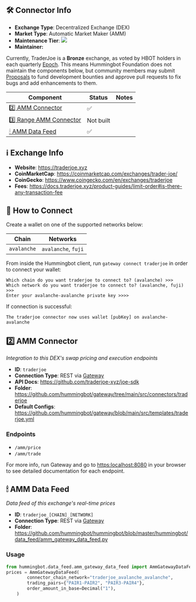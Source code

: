 ## 🛠 Connector Info

- **Exchange Type**: Decentralized Exchange (DEX)
- **Market Type**: Automatic Market Maker (AMM)
- **Maintenance Tier**: ![](https://img.shields.io/static/v1?label=Hummingbot&message=BRONZE&color=green)
- **Maintainer:** 

Currently, TraderJoe is a **Bronze** exchange, as voted by HBOT holders in each quarterly [Epoch](/governance/epochs). This means Hummingbot Foundation does not maintain the components below, but community members may submit [Proposals](/governance/proposals) to fund development bounties and approve pull requests to fix bugs and add enhancements to them.

| Component | Status | Notes | 
| --------- | ------ | ----- |
| [2️⃣ AMM Connector](#2-amm-connector) | ✅ |
| [3️⃣ Range AMM Connector](#3-range-amm-connector) | Not built |
| [🕯 AMM Data Feed](#amm-data-feed) | ✅ |

## ℹ️ Exchange Info

- **Website**: <https://traderjoe.xyz>
- **CoinMarketCap**: <https://coinmarketcap.com/exchanges/trader-joe/>
- **CoinGecko**: <https://www.coingecko.com/en/exchanges/traderjoe>
- **Fees**: https://docs.traderjoe.xyz/product-guides/limit-order#is-there-any-transaction-fee

## 🔑 How to Connect

Create a wallet on one of the supported networks below:

| Chain | Networks | 
| ----- | -------- |
| `avalanche` | `avalanche`, `fuji` 

From inside the Hummingbot client, run `gateway connect traderjoe` in order to connect your wallet:
 
```
Which chain do you want traderjoe to connect to? (avalanche) >>>
Which network do you want traderjoe to connect to? (avalanche, fuji) >>>
Enter your avalanche-avalanche private key >>>>
```

If connection is successful:

```
The traderjoe connector now uses wallet [pubKey] on avalanche-avalanche
```


## 2️⃣ AMM Connector
*Integration to this DEX's swap pricing and execution endpoints*

- **ID**: `traderjoe`
- **Connection Type**: REST via [Gateway](/gateway)
- **API Docs**: https://github.com/traderjoe-xyz/joe-sdk
- **Folder**: https://github.com/hummingbot/gateway/tree/main/src/connectors/traderjoe
- **Default Configs**: https://github.com/hummingbot/gateway/blob/main/src/templates/traderjoe.yml

### Endpoints

- `/amm/price`
- `/amm/trade`


For more info, run Gateway and go to <https:localhost:8080> in your browser to see detailed documentation for each endpoint.

## 🕯 AMM Data Feed
*Data feed of this exchange's real-time prices*

- **ID**: `traderjoe_[CHAIN]_[NETWORK]`
- **Connection Type**: REST via [Gateway](/gateway)
- **Folder**: https://github.com/hummingbot/hummingbot/blob/master/hummingbot/data_feed/amm_gateway_data_feed.py

### Usage

```python
from hummingbot.data_feed.amm_gateway_data_feed import AmmGatewayDataFeed
prices = AmmGatewayDataFeed(
        connector_chain_network="traderjoe_avalanche_avalanche",
        trading_pairs={"PAIR1-PAIR2", "PAIR3-PAIR4"},
        order_amount_in_base=Decimal("1"),
    )
```